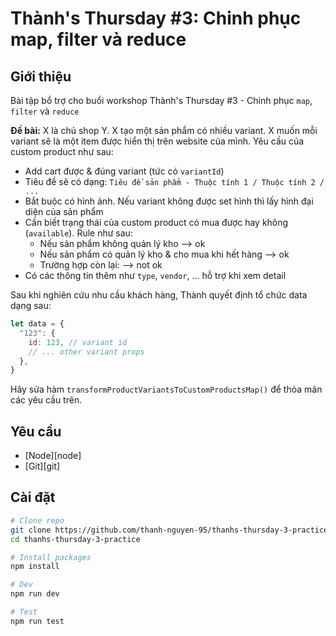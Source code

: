 # Thành's Thursday #3: Chinh phục map, filter và reduce

## Giới thiệu

Bài tập bổ trợ cho buổi workshop Thành's Thursday #3 - Chinh phục `map`, `filter` và `reduce`

**Đề bài:** X là chủ shop Y. X tạo một sản phẩm có nhiều variant. X muốn mỗi variant sẽ là một item được hiển thị trên website của mình. Yêu cầu của custom product như sau:

- Add cart được & đúng variant (tức có `variantId`)
- Tiêu đề sẽ có dạng: `Tiêu đề sản phẩm - Thuộc tính 1 / Thuộc tính 2 / ...`
- Bắt buộc có hình ảnh. Nếu variant không được set hình thì lấy hình đại diện của sản phẩm
- Cần biết trạng thái của custom product có mua được hay không (`available`). Rule như sau:
  - Nếu sản phẩm không quản lý kho --> ok
  - Nếu sản phẩm có quản lý kho & cho mua khi hết hàng --> ok
  - Trường hợp còn lại: --> not ok
- Có các thông tin thêm như `type`, `vendor`, ... hỗ trợ khi xem detail

Sau khi nghiên cứu nhu cầu khách hàng, Thành quyết định tổ chức data dạng sau:

```js
let data = {
  "123": {
    id: 123, // variant id
    // ... other variant props
  },
}
```

Hãy sửa hàm `transformProductVariantsToCustomProductsMap()` để thỏa mãn các yêu cầu trên.

## Yêu cầu

- [Node][node]
- [Git][git]

## Cài đặt

```bash
# Clone repo
git clone https://github.com/thanh-nguyen-95/thanhs-thursday-3-practice 
cd thanhs-thursday-3-practice

# Install packages
npm install

# Dev
npm run dev

# Test
npm run test
```
